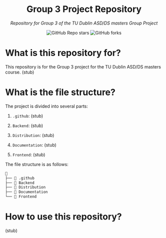 <div align="center">

# Group 3 Project Repository

_Repository for Group 3 of the TU Dublin ASD/DS masters Group Project_

</div>

<div align="center">

![GitHub Repo stars](https://img.shields.io/github/stars/2024-CMPU9010-GROUP-3/PROJECT?style=for-the-badge)
![GitHub forks](https://img.shields.io/github/forks/2024-CMPU9010-GROUP-3/PROJECT?style=for-the-badge)

</div>

# What is this repository for?

This repository is for the Group 3 project for the TU Dublin ASD/DS masters course. (stub)

# What is the file structure?

The project is divided into several parts:

1. `.github`: (stub)

2. `Backend`: (stub)

3. `Distribution`: (stub)

4. `Documentation`: (stub)

5. `Frontend`: (stub)

The file structure is as follows:

```sh
📁
├── 📁 .github
├── 📁 Backend
├── 📁 Distribution
├── 📁 Documentation
└── 📁 Frontend
```

# How to use this repository?

(stub)
